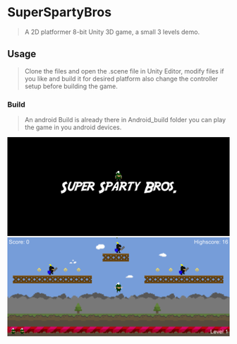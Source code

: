 # SuperSpartyBros
>A 2D platformer 8-bit Unity 3D game, a small 3 levels demo.
## Usage
>Clone the files and open the .scene file in Unity Editor, modify files if you like and build it for desired platform also change the controller setup before building the game.
### Build
>An android Build is already there in Android_build folder you can play the game in you android devices.

![ScreenShot](https://github.com/Utkarsh-Mishra-CIC/SuperSpartyBros/blob/master/shot%200002.png)
![ScreenShot](https://github.com/Utkarsh-Mishra-CIC/SuperSpartyBros/blob/master/shot%200207.png)
